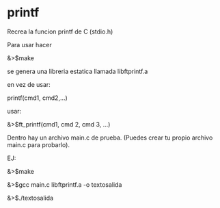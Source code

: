 # printf
Recrea la funcion printf de C (stdio.h)


Para usar hacer 

&>$make

se genera una libreria estatica llamada libftprintf.a

en vez de usar:

printf(cmd1, cmd2,...) 

usar:

&>$ft_printf(cmd1, cmd 2, cmd 3, ...)

Dentro hay un archivo main.c de prueba.
(Puedes crear tu propio archivo main.c para probarlo).

EJ:


&>$make

&>$gcc main.c libftprintf.a -o textosalida

&>$./textosalida
